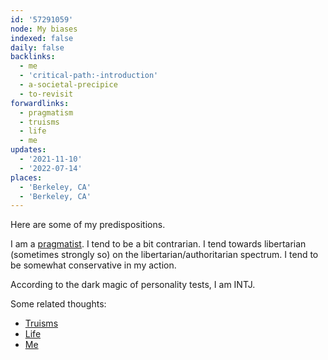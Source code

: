 ```yaml
---
id: '57291059'
node: My biases
indexed: false
daily: false
backlinks:
  - me
  - 'critical-path:-introduction'
  - a-societal-precipice
  - to-revisit
forwardlinks:
  - pragmatism
  - truisms
  - life
  - me
updates:
  - '2021-11-10'
  - '2022-07-14'
places:
  - 'Berkeley, CA'
  - 'Berkeley, CA'
---
```

Here are some of my predispositions. 

I am a [pragmatist](pragmatism.md). I tend to be a bit contrarian. I tend towards libertarian (sometimes strongly so) on the libertarian/authoritarian spectrum. I tend to be somewhat conservative in my action. 

According to the dark magic of personality tests, I am INTJ. 

Some related thoughts:
- [Truisms](truisms.md)
- [Life](life.md)
- [Me](me.md)
